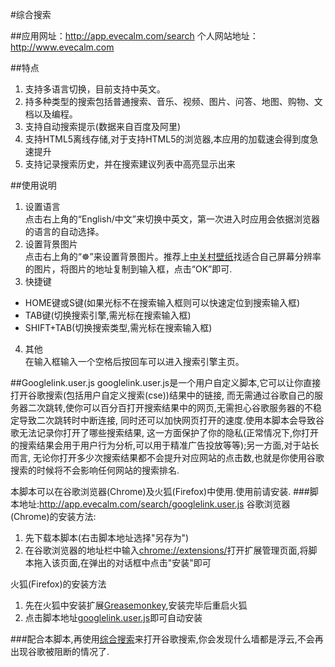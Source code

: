 #综合搜索

##应用网址：<http://app.evecalm.com/search>
个人网站地址：<http://www.evecalm.com>

##特点
1. 支持多语言切换，目前支持中英文。
2. 持多种类型的搜索包括普通搜索、音乐、视频、图片、问答、地图、购物、文档以及编程。
3. 支持自动搜索提示(数据来自百度及阿里)
4. 支持HTML5离线存储,对于支持HTML5的浏览器,本应用的加载速会得到度急速提升
5. 支持记录搜索历史，并在搜索建议列表中高亮显示出来

##使用说明
1. 设置语言  
点击右上角的“English/中文”来切换中英文，第一次进入时应用会依据浏览器的语言的自动选择。
2. 设置背景图片  
点击右上角的“☸”来设置背景图片。推荐上[中关村壁纸](http://desk.zol.com.cn)找适合自己屏幕分辨率的图片，将图片的地址复制到输入框，点击“OK”即可.
3. 快捷键  
 * HOME键或S键(如果光标不在搜索输入框则可以快速定位到搜索输入框)
 * TAB键(切换搜索引擎,需光标在搜索输入框)
 * SHIFT+TAB(切换搜索类型,需光标在搜索输入框)
4. 其他  
在输入框输入一个空格后按回车可以进入搜索引擎主页。

##Googlelink.user.js
googlelink.user.js是一个用户自定义脚本,它可以让你直接打开谷歌搜索(包括用户自定义搜索(cse))结果中的链接,
而无需通过谷歌自己的服务器二次跳转,使你可以百分百打开搜索结果中的网页,无需担心谷歌服务器的不稳定导致二次跳转时中断连接,
同时还可以加快网页打开的速度.使用本脚本会导致谷歌无法记录你打开了哪些搜索结果,
这一方面保护了你的隐私(正常情况下,你打开的搜索结果会用于用户行为分析,可以用于精准广告投放等等);另一方面,对于站长而言,
无论你打开多少次搜索结果都不会提升对应网站的点击数,也就是你使用谷歌搜索的时候将不会影响任何网站的搜索排名.

本脚本可以在谷歌浏览器(Chrome)及火狐(Firefox)中使用.使用前请安装.
###脚本地址:<http://app.evecalm.com/search/googlelink.user.js>
谷歌浏览器(Chrome)的安装方法:    
1. 先下载本脚本(右击脚本地址选择"另存为")   
2. 在谷歌浏览器的地址栏中输入<chrome://extensions/>打开扩展管理页面,将脚本拖入该页面,在弹出的对话框中点击"安装"即可   

火狐(Firefox)的安装方法    
1. 先在火狐中安装扩展[Greasemonkey](https://addons.mozilla.org/zh-cn/firefox/addon/greasemonkey/ "点击进入该扩展安装页面"),安装完毕后重启火狐   
2. 点击脚本地址[googlelink.user.js](http://app.evecalm.com/search/googlelink.user.js)即可自动安装   

###配合本脚本,再使用[综合搜索](http://app.evecalm.com/search/)来打开谷歌搜索,你会发现什么墙都是浮云,不会再出现谷歌被阻断的情况了.

